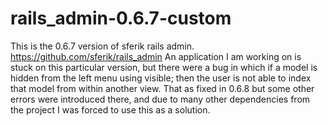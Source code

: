 # rails_admin-0.6.7-custom

This is the 0.6.7 version of sferik rails admin. https://github.com/sferik/rails_admin
An application I am working on is stuck on this particular version, but there were a bug in which if a model is hidden from the left menu using visible; then the user is not able to index that model from within another view. That as fixed in 0.6.8 but some other errors were introduced there, and due to many other dependencies from the project I was forced to use this as a solution.
